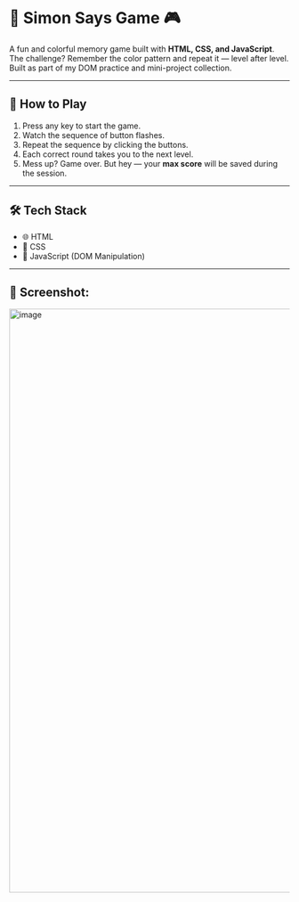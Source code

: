 # 🧠 Simon Says Game 🎮

A fun and colorful memory game built with **HTML, CSS, and JavaScript**.  
The challenge? Remember the color pattern and repeat it — level after level.  
Built as part of my DOM practice and mini-project collection.

---

## 🚀 How to Play

1. Press any key to start the game.
2. Watch the sequence of button flashes.
3. Repeat the sequence by clicking the buttons.
4. Each correct round takes you to the next level.
5. Mess up? Game over. But hey — your **max score** will be saved during the session.

---

## 🛠️ Tech Stack

- 🌐 HTML
- 🎨 CSS
- 🧠 JavaScript (DOM Manipulation)

---

## 📸 Screenshot:
<img width="1847" height="1048" alt="image" src="https://github.com/user-attachments/assets/1ee0f239-fbc8-4372-a481-1982c66d45e6" />
